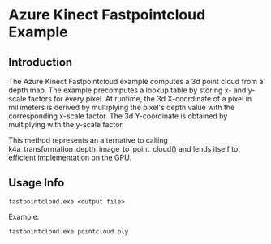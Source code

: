 # Azure Kinect Fastpointcloud Example

## Introduction

The Azure Kinect Fastpointcloud example computes a 3d point cloud from a depth map. The example precomputes a lookup table 
by storing x- and y-scale factors for every pixel. At runtime, the 3d X-coordinate of a pixel in millimeters is derived 
by multiplying the pixel's depth value with the corresponding x-scale factor. The 3d Y-coordinate is obtained by 
multiplying with the y-scale factor.

This method represents an alternative to calling k4a_transformation_depth_image_to_point_cloud() and lends itself 
to efficient implementation on the GPU.

## Usage Info

```shell
fastpointcloud.exe <output file>
```

Example:

```shell
fastpointcloud.exe pointcloud.ply
```
